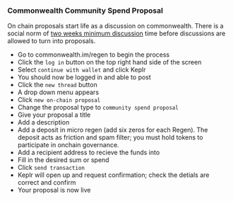 ### Commonwealth Community Spend Proposal
On chain proposals start life as a discussion on commonwealth. There is a social norm of [two weeks minimum discussion](https://github.com/regen-network/governance) time before discussions are allowed to turn into proposals.

- Go to commonwealth.im/regen to begin the process
- Click the `log in` button on the top right hand side of the screen
- Select `continue with wallet` and click Keplr
- You should now be logged in and able to post
- Click the `new thread` button
- A drop down menu appears
- Click `new on-chain proposal`
- Change the proposal type to `community spend proposal`
- Give your proposal a title
- Add a description
- Add a deposit in micro regen (add six zeros for each Regen). The deposit acts as friction and spam filter; you must hold tokens to participate in onchain governance.
- Add a recipient address to recieve the funds into
- Fill in the desired sum or spend
- Click `send transaction`
- Keplr will open up and request confirmation; check the detials are correct and confirm
- Your proposal is now live 